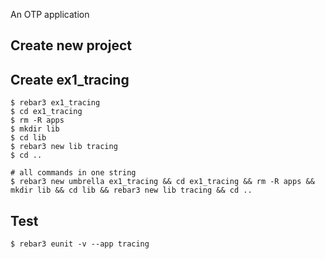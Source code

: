 An OTP application

Create new project
----	
Create ex1_tracing
----	
	$ rebar3 ex1_tracing
	$ cd ex1_tracing
	$ rm -R apps
	$ mkdir lib
	$ cd lib
	$ rebar3 new lib tracing
	$ cd ..
	
	# all commands in one string
	$ rebar3 new umbrella ex1_tracing && cd ex1_tracing && rm -R apps && mkdir lib && cd lib && rebar3 new lib tracing && cd ..

Test
-----
	$ rebar3 eunit -v --app tracing

